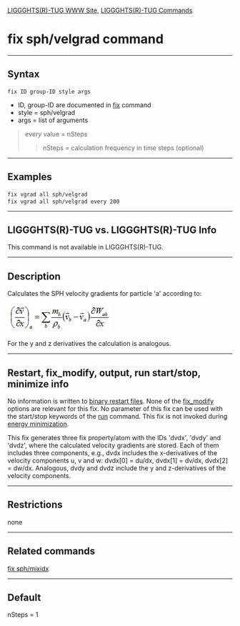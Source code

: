 [LIGGGHTS(R)-TUG WWW Site](http://www.cfdem.com),
[LIGGGHTS(R)-TUG Commands](Section_commands.html#comm)

fix sph/velgrad  command
===============
* * *
Syntax
---------------------

```
fix ID group-ID style args

```

* ID, group-ID are documented in [fix](fix.html) command
* style = sph/velgrad
* args = list of arguments

> _every_ value = nSteps
>> nSteps = calculation frequency in time steps (optional)

* * *
Examples
---------------------
```
fix vgrad all sph/velgrad
fix vgrad all sph/velgrad every 200
```

* * *
LIGGGHTS(R)-TUG vs. LIGGGHTS(R)-TUG Info
---------------------
This command is not available in LIGGGHTS(R)-TUG.

* * *
Description
---------------------
Calculates the SPH velocity gradients for particle 'a' according to:

![Eq1](Eqs/fix_sph_velgrad_eq1.jpg)

For the y and z derivatives the calculation is analogous.

* * *
Restart, fix_modify, output, run start/stop, minimize info
---------------------
No information is written to [binary restart files](restart.html).
None of the [fix_modify](fix_modify.html) options are relevant for this fix.
No parameter of this fix can be used with the start/stop keywords of the
[run](run.html) command. This fix is not invoked during
[energy minimization](minimize.html).

This fix generates three fix property/atom with the IDs 'dvdx', 'dvdy' and
'dvdz', where the calculated velocity gradients are stored. Each of them
includes three components, e.g., dvdx includes the x-derivatives of the
velocity components u, v and w: dvdx[0] = du/dx, dvdx[1] = dv/dx,
dvdx[2] = dw/dx. Analogous, dvdy and dvdz include the y and z-derivatives
of the velocity components.

* * *
Restrictions
---------------------
none

* * *
Related commands
---------------------
[fix sph/mixidx](fix_sph_mixidx.md)

* * *
Default
---------------------
nSteps = 1
